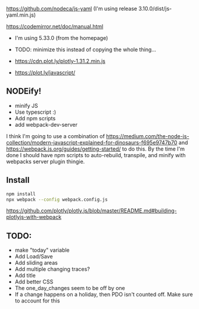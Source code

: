 https://github.com/nodeca/js-yaml (I'm using release 3.10.0/dist/js-yaml.min.js)

https://codemirror.net/doc/manual.html
- I'm using 5.33.0 (from the homepage)
- TODO: minimize this instead of copying the whole thing...

- https://cdn.plot.ly/plotly-1.31.2.min.js
- https://plot.ly/javascript/

## NODEify!

- minify JS
- Use typescript :)
- Add npm scripts
- add webpack-dev-server

I think I'm going to use a combination of
https://medium.com/the-node-js-collection/modern-javascript-explained-for-dinosaurs-f695e9747b70
and https://webpack.js.org/guides/getting-started/ to do this. By the time I'm
done I should have npm scripts  to auto-rebuild, transpile, and minify with
webpacks server plugin thingie.

## Install

```bash
npm install
npx webpack --config webpack.config.js
```

https://github.com/plotly/plotly.js/blob/master/README.md#building-plotlyjs-with-webpack

## TODO:
- make "today" variable
- Add Load/Save
- Add sliding areas
- Add multiple changing traces?
- Add title
- Add better CSS
- The one_day_changes seem to be off by one
- If a change happens on a holiday, then PDO isn't counted off. Make sure to account for this

